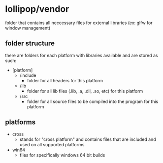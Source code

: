 # lollipop/vendor

folder that contains all neccessary files for external libraries (ex: glfw for window management)

## folder structure

there are folders for each platform with libraries available and are stored as such:

- \[platform\]
    * /include
        * folder for all headers for this platform
    * /lib
        * folder for all lib files (.lib, .a, .dll, .so, etc) for this platform
    * /src
        * folder for all source files to be compiled into the program for this platform

## platforms

- cross
    * stands for "cross platform" and contains files that are included and used on all supported platforms
- win64
    * files for specifically windows 64 bit builds
